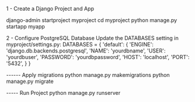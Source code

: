 1 - Create a Django Project and App

django-admin startproject myproject
cd myproject
python manage.py startapp myapp

2 - Configure PostgreSQL Database
Update the DATABASES setting in myproject/settings.py:
DATABASES = {
    'default': {
        'ENGINE': 'django.db.backends.postgresql',
        'NAME': 'yourdbname',
        'USER': 'yourdbuser',
        'PASSWORD': 'yourdbpassword',
        'HOST': 'localhost',
        'PORT': '5432',
    }
}



------ Apply migrations
python manage.py makemigrations
python manage.py migrate


----- Run Project
python manage.py runserver
